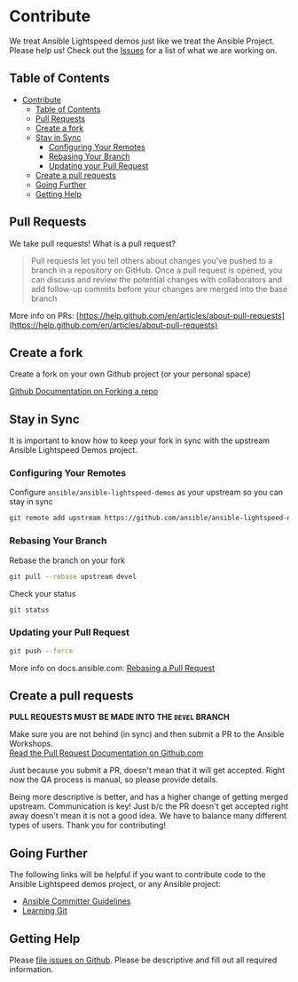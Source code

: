 # Contribute

We treat Ansible Lightspeed demos just like we treat the Ansible Project.  Please help us!  Check out the [Issues](https://github.com/ansible/ansible-lightspeed-demos/issues) for a list of what we are working on.

## Table of Contents

- [Contribute](#contribute)
  - [Table of Contents](#table-of-contents)
  - [Pull Requests](#pull-requests)
  - [Create a fork](#create-a-fork)
  - [Stay in Sync](#stay-in-sync)
    - [Configuring Your Remotes](#configuring-your-remotes)
    - [Rebasing Your Branch](#rebasing-your-branch)
    - [Updating your Pull Request](#updating-your-pull-request)
  - [Create a pull requests](#create-a-pull-requests)
  - [Going Further](#going-further)
  - [Getting Help](#getting-help)

## Pull Requests

We take pull requests!  What is a pull request?

>Pull requests let you tell others about changes you've pushed to a branch in a repository on GitHub. Once a pull request is opened, you can discuss and review the potential changes with collaborators and add follow-up commits before your changes are merged into the base branch

More info on PRs: [https://help.github.com/en/articles/about-pull-requests](https://help.github.com/en/articles/about-pull-requests)

## Create a fork

Create a fork on your own Github project (or your personal space)

[Github Documentation on Forking a repo](https://help.github.com/articles/fork-a-repo/)

## Stay in Sync

It is important to know how to keep your fork in sync with the upstream Ansible Lightspeed Demos project.

### Configuring Your Remotes

Configure `ansible/ansible-lightspeed-demos` as your upstream so you can stay in sync

```bash
git remote add upstream https://github.com/ansible/ansible-lightspeed-demos.git
```

### Rebasing Your Branch

Rebase the branch on your fork

```bash
git pull --rebase upstream devel
```

Check your status

```bash
git status
```

### Updating your Pull Request

```bash
git push --force
```

More info on docs.ansible.com: [Rebasing a Pull Request](http://docs.ansible.com/ansible/latest/dev_guide/developing_rebasing.html)

## Create a pull requests

**PULL REQUESTS MUST BE MADE INTO THE `DEVEL` BRANCH**

Make sure you are not behind (in sync) and then submit a PR to the Ansible Workshops.  
[Read the Pull Request Documentation on Github.com](https://help.github.com/articles/creating-a-pull-request/)

Just because you submit a PR, doesn't mean that it will get accepted.  Right now the QA process is manual, so please provide details.

Being more descriptive is better, and has a higher change of getting merged upstream.  Communication is key!  Just b/c the PR doesn't get accepted right away doesn't mean it is not a good idea. We have to balance many different types of users.  Thank you for contributing!

## Going Further

The following links will be helpful if you want to contribute code to the Ansible Lightspeed demos project, or any Ansible project:

- [Ansible Committer Guidelines](http://docs.ansible.com/ansible/latest/committer_guidelines.html)
- [Learning Git](https://git-scm.com/book/en/v2)

## Getting Help

Please [file issues on Github](https://github.com/ansible/ansible-lightspeed-demos/issues).  Please be descriptive and fill out all required information.
